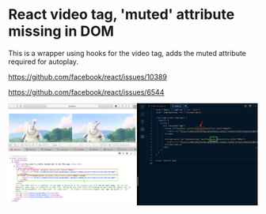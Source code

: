 # React video tag, 'muted' attribute missing in DOM
This is a wrapper using hooks for the video tag, adds the muted attribute required for autoplay.

https://github.com/facebook/react/issues/10389

https://github.com/facebook/react/issues/6544

![](missing_mute_from_video.png
)